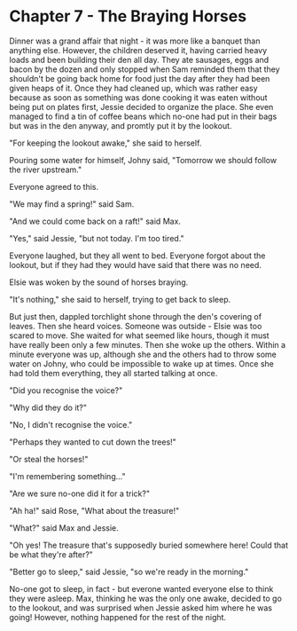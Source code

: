 # Chapter 7 - The Braying Horses

Dinner was a grand affair that night - it was more like a banquet than anything else. However, the children deserved it, having carried heavy loads and been building their den all day. They ate sausages, eggs and bacon by the dozen and only stopped when Sam reminded them that they shouldn't be going back home for food just the day after they had been given heaps of it. Once they had cleaned up, which was rather easy because as soon as something was done cooking it was eaten without being put on plates first, Jessie decided to organize the place. She even managed to find a tin of coffee beans which no-one had put in their bags but was in the den anyway, and promtly put it by the lookout.

"For keeping the lookout awake," she said to herself.

Pouring some water for himself, Johny said, "Tomorrow we should follow the river upstream."

Everyone agreed to this.

"We may find a spring!" said Sam.

"And we could come back on a raft!" said Max.

"Yes," said Jessie, "but not today. I'm too tired."

Everyone laughed, but they all went to bed. Everyone forgot about the lookout, but if they had they would have said that there was no need.

Elsie was woken by the sound of horses braying.

"It's nothing," she said to herself, trying to get back to sleep.

But just then, dappled torchlight shone through the den's covering of leaves. Then she heard voices. Someone was outside - Elsie was too scared to move. She waited for what seemed like hours, though it must have really been only a few minutes. Then she woke up the others. Within a minute everyone was up, although she and the others had to throw some water on Johny, who could be impossible to wake up at times. Once she had told them everything, they all started talking at once.

"Did you recognise the voice?"

"Why did they do it?"

"No, I didn't recognise the voice."

"Perhaps they wanted to cut down the trees!"

"Or steal the horses!"

"I'm remembering something..."

"Are we sure no-one did it for a trick?"

"Ah ha!" said Rose, "What about the treasure!"

"What?" said Max and Jessie.

"Oh yes! The treasure that's supposedly buried somewhere here! Could that be what they're after?"

"Better go to sleep," said Jessie, "so we're ready in the morning."

No-one got to sleep, in fact - but everone wanted everyone else to think they were asleep. Max, thinking he was the only one awake, decided to go to the lookout, and was surprised when Jessie asked him where he was going! However, nothing happened for the rest of the night.
